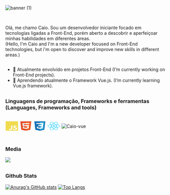 
![banner (1)](https://user-images.githubusercontent.com/40326791/233856469-fc88644b-7ec5-4c6b-8244-214f009901a4.png)

<br>

Olá, me chamo Caio. Sou um desenvolvedor iniciante focado em tecnologias ligadas a Front-End, porém aberto a descobrir e aperfeiçoar minhas habilidades em diferentes áreas.<br>
(Hello, I'm Caio and I'm a new developer focused on Front-End technologies, but i'm open to discover and improve new skills in different areas.)

##
- 🔭 Atualmente  envolvido em projetos Front-End (I’m currently working on Front-End projects).
- 🌱 Aprendendo atualmente o Framework Vue.js. (I’m currently learning Vue.js framework).

##

###  Linguagens de programação, Frameworks e ferramentas (Languages, Frameworks and tools)
<div style="display: inline_block"><br>
  <img align="center" alt="Caio-Js" height="30" width="40" src="https://raw.githubusercontent.com/devicons/devicon/master/icons/javascript/javascript-plain.svg">
  <img align="center" alt="Caio-HTML" height="30" width="40" src="https://raw.githubusercontent.com/devicons/devicon/master/icons/html5/html5-original.svg">
  <img align="center" alt="Caio-CSS" height="30" width="40" src="https://raw.githubusercontent.com/devicons/devicon/master/icons/css3/css3-original.svg">
   <img align="center" alt="Caio-React" height="30" width="40" src="https://raw.githubusercontent.com/devicons/devicon/master/icons/react/react-original.svg">
    <img align="center" alt="Caio-vue" height="30" width="40"src="https://cdn.jsdelivr.net/gh/devicons/devicon/icons/vuejs/vuejs-original.svg" />
</div>
<br>

##

### Media
<div> 
  <a href="https://www.linkedin.com/in/caio-monte-642418151/" target="_blank"><img src="https://img.shields.io/badge/-LinkedIn-%230077B5?style=for-the-badge&logo=linkedin&logoColor=white" target="_blank"></a> 
  
  ##
  ###  Github Stats
  [![Anurag's GitHub stats](https://github-readme-stats.vercel.app/api?username=Cclm93&show_icons=true&theme=tokyonight)](https://github.com/anuraghazra/github-readme-stats)
  [![Top Langs](https://github-readme-stats.vercel.app/api/top-langs/?username=Cclm93&layout=compact&theme=tokyonight)](https://github.com/anuraghazra/github-readme-stats)
 
  
</div>
